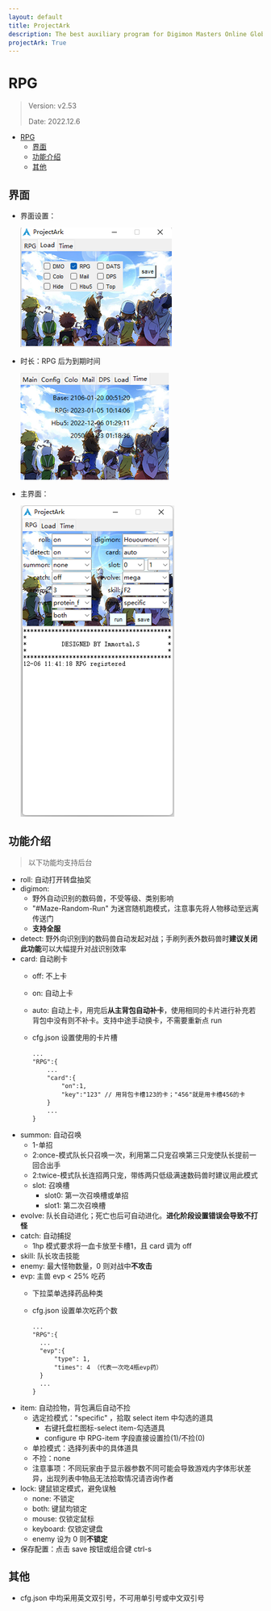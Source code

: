 ```yaml
---
layout: default
title: ProjectArk
description: The best auxiliary program for Digimon Masters Online Global
projectArk: True
---
```


# RPG
> Version: v2.53
>
> Date: 2022.12.6

- [RPG](#rpg)
  - [界面](#界面)
  - [功能介绍](#功能介绍)
  - [其他](#其他)

## 界面
- 界面设置：

  ![12](/projectArk/resource/rpg_load.png)

- 时长：RPG 后为到期时间

  ![12](/projectArk/resource/time.png)
  
- 主界面：

  ![12](/projectArk/resource/RPG.png)


## 功能介绍
> 以下功能均支持后台

- roll: 自动打开转盘抽奖
- digimon: 
  - 野外自动识别的数码兽，不受等级、类别影响
  - "#Maze-Random-Run" 为迷宫随机跑模式，注意事先将人物移动至远离传送门
  - **支持全服**
- detect: 野外向识别到的数码兽自动发起对战；手刷列表外数码兽时**建议关闭此功能**可以大幅提升对战识别效率
- card: 自动刷卡
  - off: 不上卡
  - on: 自动上卡
  - auto: 自动上卡，用完后**从主背包自动补卡**，使用相同的卡片进行补充若背包中没有则不补卡。支持中途手动换卡，不需要重新点 run
  - cfg.json 设置使用的卡片槽
      
        ...
        "RPG":{
            ...
            "card":{
                "on":1,
                "key":"123" // 用背包卡槽123的卡；"456"就是用卡槽456的卡
            }
            ...
        }
- summon: 自动召唤
  - 1-单招
  - 2:once-模式队长只召唤一次，利用第二只宠召唤第三只宠使队长提前一回合出手
  - 2:twice-模式队长连招两只宠，带练两只低级满速数码兽时建议用此模式
  - slot: 召唤槽
    - slot0: 第一次召唤槽或单招
    - slot1: 第二次召唤槽
- evolve: 队长自动进化；死亡也后可自动进化。**进化阶段设置错误会导致不打怪**
- catch: 自动捕捉
  - 1hp 模式要求将一血卡放至卡槽1，且 card 调为 off
- skill: 队长攻击技能
- enemy: 最大怪物数量，0 则对战中**不攻击**
- evp: 主兽 evp < 25% 吃药
  - 下拉菜单选择药品种类
  - cfg.json 设置单次吃药个数
    
        ...
        "RPG":{
          ...
          "evp":{
              "type": 1,
              "times": 4 （代表一次吃4瓶evp药）
          }
          ...
        }
- item: 自动捡物，背包满后自动不捡
  - 选定捡模式："specific" ，拾取 select item 中勾选的道具
    - 右键托盘栏图标-select item-勾选道具
    - configure 中 RPG-item 字段直接设置捡(1)/不捡(0)
  - 单捡模式：选择列表中的具体道具
  - 不捡：none
  - 注意事项：不同玩家由于显示器参数不同可能会导致游戏内字体形状差异，出现列表中物品无法拾取情况请咨询作者
- lock: 键鼠锁定模式，避免误触
  - none: 不锁定
  - both: 键鼠均锁定
  - mouse: 仅锁定鼠标
  - keyboard: 仅锁定键盘
  - enemy 设为 0 则**不锁定**
- 保存配置：点击 save 按钮或组合键 ctrl-s


## 其他
- cfg.json 中均采用英文双引号，不可用单引号或中文双引号

